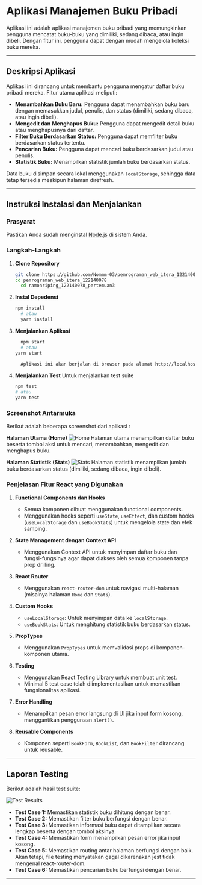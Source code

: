 # Aplikasi Manajemen Buku Pribadi

Aplikasi ini adalah aplikasi manajemen buku pribadi yang memungkinkan pengguna mencatat buku-buku yang dimiliki, sedang dibaca, atau ingin dibeli. Dengan fitur ini, pengguna dapat dengan mudah mengelola koleksi buku mereka.

---

## **Deskripsi Aplikasi**

Aplikasi ini dirancang untuk membantu pengguna mengatur daftar buku pribadi mereka. Fitur utama aplikasi meliputi:
- **Menambahkan Buku Baru:** Pengguna dapat menambahkan buku baru dengan memasukkan judul, penulis, dan status (dimiliki, sedang dibaca, atau ingin dibeli).
- **Mengedit dan Menghapus Buku:** Pengguna dapat mengedit detail buku atau menghapusnya dari daftar.
- **Filter Buku Berdasarkan Status:** Pengguna dapat memfilter buku berdasarkan status tertentu.
- **Pencarian Buku:** Pengguna dapat mencari buku berdasarkan judul atau penulis.
- **Statistik Buku:** Menampilkan statistik jumlah buku berdasarkan status.

Data buku disimpan secara lokal menggunakan `localStorage`, sehingga data tetap tersedia meskipun halaman direfresh.

---

## **Instruksi Instalasi dan Menjalankan**

### **Prasyarat**
Pastikan Anda sudah menginstal [Node.js](https://nodejs.org/) di sistem Anda.

### **Langkah-Langkah**

1. **Clone Repository**
   ```bash
   git clone https://github.com/Nommm-03/pemrograman_web_itera_122140078.git
   cd pemrograman_web_itera_122140078
	 cd ramonriping_122140078_pertemuan3

2. **Instal Depedensi**
   ```bash
   npm install
	 # atau
	 yarn install

3. **Menjalankan Aplikasi**
   ```bash
	 npm start
	 # atau
   yarn start

	 Aplikasi ini akan berjalan di browser pada alamat http://localhost:3000.

4. **Menjalankan Test**
   Untuk menjalankan test suite
	 ```bash
	 npm test
	 # atau
	 yarn test

### **Screenshot Antarmuka**
Berikut adalah beberapa screenshot dari aplikasi :

**Halaman Utama (Home)**
![Home](./Documentation/Home.jpg)
Halaman utama menampilkan daftar buku beserta tombol aksi untuk mencari, menambahkan, mengedit dan menghapus buku.

**Halaman Statistik (Stats)**
![Stats](./Documentation/Stats.jpg)
Halaman statistik menampilkan jumlah buku berdasarkan status (dimiliki, sedang dibaca, ingin dibeli).

### **Penjelasan Fitur React yang Digunakan**

1. **Functional Components dan Hooks**
   - Semua komponen dibuat menggunakan functional components.
   - Menggunakan hooks seperti `useState`, `useEffect`, dan custom hooks (`useLocalStorage` dan `useBookStats`) untuk mengelola state dan efek samping.

2. **State Management dengan Context API**
   - Menggunakan Context API untuk menyimpan daftar buku dan fungsi-fungsinya agar dapat diakses oleh semua komponen tanpa prop drilling.

3. **React Router**
   - Menggunakan `react-router-dom` untuk navigasi multi-halaman (misalnya halaman `Home` dan `Stats`).

4. **Custom Hooks**
   - `useLocalStorage`: Untuk menyimpan data ke `localStorage`.
   - `useBookStats`: Untuk menghitung statistik buku berdasarkan status.

5. **PropTypes**
   - Menggunakan `PropTypes` untuk memvalidasi props di komponen-komponen utama.

6. **Testing**
   - Menggunakan React Testing Library untuk membuat unit test.
   - Minimal 5 test case telah diimplementasikan untuk memastikan fungsionalitas aplikasi.

7. **Error Handling**
   - Menampilkan pesan error langsung di UI jika input form kosong, menggantikan penggunaan `alert()`.

8. **Reusable Components**
   - Komponen seperti `BookForm`, `BookList`, dan `BookFilter` dirancang untuk reusable.

---

## **Laporan Testing**

Berikut adalah hasil test suite:

![Test Results](./Documentation/Test.jpg)

- **Test Case 1:** Memastikan statistik buku dihitung dengan benar.
- **Test Case 2:** Memastikan filter buku berfungsi dengan benar.
- **Test Case 3:** Memastikan informasi buku dapat ditampilkan secara lengkap beserta dengan tombol aksinya.
- **Test Case 4:** Memastikan form menampilkan pesan error jika input kosong.
- **Test Case 5:** Memastikan routing antar halaman berfungsi dengan baik. Akan tetapi, file testing menyatakan gagal dikarenakan jest tidak mengenal react-router-dom.
- **Test Case 6:** Memastikan pencarian buku berfungsi dengan benar.

---